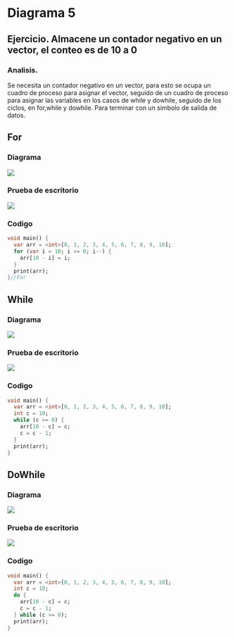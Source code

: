 # Diagrama 5
## Ejercicio. Almacene un contador negativo en un vector, el conteo es de 10 a 0
### Analisis. 
Se necesita un contador negativo en un vector, para esto se ocupa un cuadro de proceso para asignar el vector, seguido de un cuadro de proceso para asignar las variables en los casos de while y dowhile, seguido de los ciclos, en for,while y dowhile. Para terminar con un simbolo de salida de datos. 
## For
### Diagrama
![](https://gyazo.com/74a08b4c570351195ea7bd2057a9871d.png)
### Prueba de escritorio
![](https://gyazo.com/4499c18fd5f9c75b4016c7f8fdbd3338.png)
### Codigo
```dart
void main() {
  var arr = <int>[0, 1, 2, 3, 4, 5, 6, 7, 8, 9, 10];
  for (var i = 10; i >= 0; i--) {
    arr[10 - i] = i;
  }
  print(arr);
}//For

```
## While
### Diagrama
![](https://gyazo.com/334acff24a55b7f17383fb4bc10fb73a.png)
### Prueba de escritorio
![](https://gyazo.com/75a6307362ba199af8b41cf8c0c66235.png)
### Codigo 
```dart
void main() {
  var arr = <int>[0, 1, 2, 3, 4, 5, 6, 7, 8, 9, 10];
  int c = 10;
  while (c >= 0) {
    arr[10 - c] = c;
    c = c - 1;
  }
  print(arr);
}
```
## DoWhile
### Diagrama 
![](https://gyazo.com/857aaa6bfd2649481cdf0f7f0d2a3823.png)
### Prueba de escritorio
![](https://gyazo.com/4d53a5f92ec68c724feb06b9d1fbaba4.png)
### Codigo
```dart
void main() {
  var arr = <int>[0, 1, 2, 3, 4, 5, 6, 7, 8, 9, 10];
  int c = 10;
  do {
    arr[10 - c] = c;
    c = c - 1;
  } while (c >= 0);
  print(arr);
}
```
